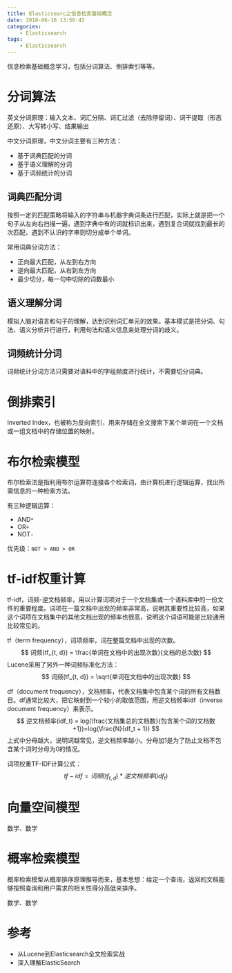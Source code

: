 ```yaml
---
title: Elasticsearc之信息检索基础概念
date: 2018-06-16 13:56:43
categories: 
	- Elasticsearch
tags:
	- Elasticsearch
---
```


信息检索基础概念学习，包括分词算法、倒排索引等等。

<!--more-->

# 分词算法

英文分词原理：输入文本、词汇分隔、词汇过滤（去除停留词）、词干提取（形态还原）、大写转小写、结果输出

中文分词原理，中文分词主要有三种方法：

- 基于词典匹配的分词
- 基于语义理解的分词
- 基于词频统计的分词

## 词典匹配分词

按照一定的匹配策略将输入的字符串与机器字典词条进行匹配，实际上就是把一个句子从左向右扫描一遍，遇到字典中有的词就标识出来，遇到复合词就找到最长的次匹配，遇到不认识的字串则切分成单个单词。

常用词典分词方法：

- 正向最大匹配，从左到右方向
- 逆向最大匹配，从右到左方向
- 最少切分，每一句中切除的词数最小

## 语义理解分词

模拟人脑对语言和句子的理解，达到识别词汇单元的效果。基本模式是把分词、句法、语义分析并行进行，利用句法和语义信息来处理分词的歧义。

## 词频统计分词

词频统计分词方法只需要对语料中的字组频度进行统计，不需要切分词典。

# 倒排索引

Inverted Index，也被称为反向索引，用来存储在全文搜索下某个单词在一个文档或一组文档中的存储位置的映射。

# 布尔检索模型

布尔检索法是指利用布尔运算符连接各个检索词，由计算机进行逻辑运算，找出所需信息的一种检索方法。

有三种逻辑运算：

- AND`*`
- OR`+`
- NOT`-`

优先级：`NOT > AND > OR`

# tf-idf权重计算

tf-idf，词频-逆文档频率，用以计算词项对于一个文档集或一个语料库中的一份文件的重要程度。词项在一篇文档中出现的频率非常高，说明其重要性比较高，如果这个词项在文档集中的其他文档出现的频率也很高，说明这个词语可能是比较通用比较常见的。

tf（term frequency），词项频率，词在整篇文档中出现的次数。
$$
词频(tf_{t, d}) = \frac{单词在文档中的出现次数}{文档的总次数}
$$
Lucene采用了另外一种词频标准化方法：
$$
词频(tf_{t, d}) = \sqrt{单词在文档中的出现次数}
$$


df（document frequency），文档频率，代表文档集中包含某个词的所有文档数目。df通常比较大，把它映射到一个较小的取值范围，用逆文档频率idf（inverse document frequency）来表示。
$$
逆文档频率(idf_t) = log(\frac{文档集总的文档数}{包含某个词的文档数+1})=log(\frac{N}{df_t + 1})
$$
上式中分母越大，说明词越常见，逆文档频率越小。分母加1是为了防止文档不包含某个词时分母为0的情况。

词项权重TF-IDF计算公式：
$$
tf-idf = 词频(tf_{t, d}) * 逆文档频率(idf_t)
$$

# 向量空间模型

数学、数学

# 概率检索模型

概率检索模型从概率排序原理推导而来，基本思想：给定一个查询，返回的文档能够按照查询和用户需求的相关性得分高低来排序。

数学、数学

# 参考

- 从Lucene到Elasticsearch全文检索实战
- 深入理解ElasticSearch

